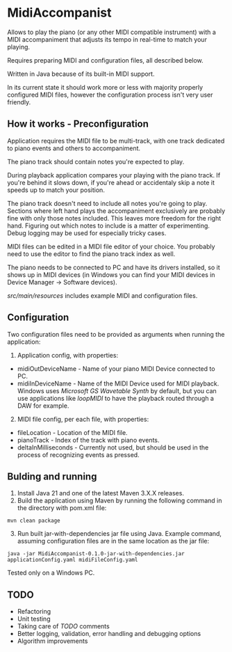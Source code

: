 # MidiAccompanist #

Allows to play the piano (or any other MIDI compatible instrument) with a MIDI accompaniment that adjusts its tempo in real-time to match your playing.

Requires preparing MIDI and configuration files, all described below.

Written in Java because of its built-in MIDI support.

In its current state it should work more or less with majority properly configured MIDI files, however the configuration process isn't very user friendly.

## How it works - Preconfiguration ##

Application requires the MIDI file to be multi-track, with one track dedicated to piano events and others to accompaniment.

The piano track should contain notes you're expected to play.

During playback application compares your playing with the piano track. If you're behind it slows down, if you're ahead or accidentaly skip a note it speeds up to match your position.

The piano track doesn't need to include all notes you're going to play. Sections where left hand plays the accompaniment exclusively are probably fine with only those notes included. This leaves more freedom for the right hand. Figuring out which notes to include is a matter of experimenting. Debug logging may be used for especially tricky cases.

MIDI files can be edited in a MIDI file editor of your choice. You probably need to use the editor to find the piano track index as well.

The piano needs to be connected to PC and have its drivers installed, so it shows up in MIDI devices (in Windows you can find your MIDI devices in Device Manager -> Software devices).

*src/main/resources* includes example MIDI and configuration files.

## Configuration ##

Two configuration files need to be provided as arguments when running the application:

1. Application config, with properties:
  * midiOutDeviceName - Name of your piano MIDI Device connected to PC.
  * midiInDeviceName - Name of the MIDI Device used for MIDI playback. Windows uses *Microsoft GS Wavetable Synth* by default, but you can use applications like *loopMIDI* to have the playback routed through a DAW for example.

2. MIDI file config, per each file, with properties:
  * fileLocation - Location of the MIDI file.
  * pianoTrack - Index of the track with piano events.
  * deltaInMilliseconds - Currently not used, but should be used in the process of recognizing events as pressed.

## Bulding and running ##

1. Install Java 21 and one of the latest Maven 3.X.X releases.
2. Build the application using Maven by running the following command in the directory with pom.xml file:
```
mvn clean package
```
3. Run built jar-with-dependencies jar file using Java. Example command, assuming configuration files are in the same location as the jar file:

```
java -jar MidiAccompanist-0.1.0-jar-with-dependencies.jar applicationConfig.yaml midiFileConfig.yaml
```
Tested only on a Windows PC.

## TODO ##
* Refactoring
* Unit testing
* Taking care of *TODO* comments
* Better logging, validation, error handling and debugging options
* Algorithm improvements
